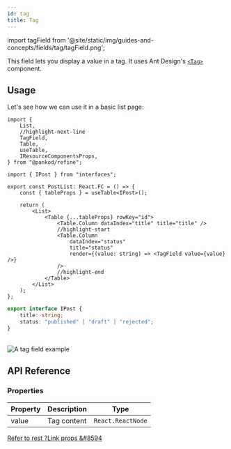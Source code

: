 ```yaml
---
id: tag
title: Tag
---
```


import tagField from '@site/static/img/guides-and-concepts/fields/tag/tagField.png';

This field lets you display a value in a tag. It uses Ant Design's [`<Tag>`](https://ant.design/components/tag/) component.

## Usage

Let's see how we can use it in a basic list page:

```tsx title="pages/posts/list.tsx"
import {
    List,
    //highlight-next-line
    TagField,
    Table,
    useTable,
    IResourceComponentsProps,
} from "@pankod/refine";

import { IPost } from "interfaces";

export const PostList: React.FC = () => {
    const { tableProps } = useTable<IPost>();

    return (
        <List>
            <Table {...tableProps} rowKey="id">
                <Table.Column dataIndex="title" title="title" />
                //highlight-start
                <Table.Column
                    dataIndex="status"
                    title="status"
                    render={(value: string) => <TagField value={value} />}
                />
                //highlight-end
            </Table>
        </List>
    );
};
```

```ts title="interfaces/index.d.ts"
export interface IPost {
    title: string;
    status: "published" | "draft" | "rejected";
}
```

<br/>
<div>
    <img src={tagField} alt="A tag field example"/>
</div>

## API Reference

### Properties

| Property | Description | Type              |
| -------- | ----------- | ----------------- |
| value    | Tag content | `React.ReactNode` |

[Refer to rest ?Link props &#8594](https://ant.design/components/tag/#API)
